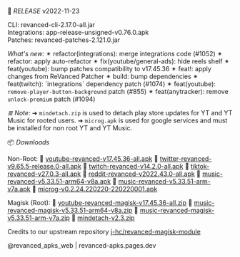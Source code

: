 📑 *RELEASE* v2022-11-23

CLI: revanced-cli-2.17.0-all.jar  
Integrations: app-release-unsigned-v0.76.0.apk  
Patches: revanced-patches-2.121.0.jar

*What's new:*
✴ refactor(integrations): merge integrations code (#1052)
✴ refactor: apply auto-refactor
✴ fix(youtube/general-ads): hide reels shelf
✴ feat(youtube): bump patches compatibility to v17.45.36
✴ feat!: apply changes from ReVanced Patcher
✴ build: bump dependencies
✴ feat(twitch): ˋintegrationsˋ  dependency patch (#1074)
✴ feat(youtube): `remove-player-button-background` patch (#855)
✴ feat(anytracker): remove `unlock-premium` patch (#1094)

*≣ Note:*
 ➜ `mindetach.zip` is used to detach play store updates for YT and YT Music for rooted users.
 ➜ `microg.apk` is used for google services and must be installed for non root YT and YT Music.

📦 *Downloads* 

Non-Root:
🔗 [youtube-revanced-v17.45.36-all.apk](https://github.com/revanced-apks/build-apps/releases/download/76/youtube-revanced-v17.45.36-all.apk)
🔗 [twitter-revanced-v9.65.5-release.0-all.apk](https://github.com/revanced-apks/build-apps/releases/download/76/twitter-revanced-v9.65.5-release.0-all.apk)
🔗 [twitch-revanced-v14.2.0-all.apk](https://github.com/revanced-apks/build-apps/releases/download/76/twitch-revanced-v14.2.0-all.apk)
🔗 [tiktok-revanced-v27.0.3-all.apk](https://github.com/revanced-apks/build-apps/releases/download/76/tiktok-revanced-v27.0.3-all.apk)
🔗 [reddit-revanced-v2022.43.0-all.apk](https://github.com/revanced-apks/build-apps/releases/download/76/reddit-revanced-v2022.43.0-all.apk)
🔗 [music-revanced-v5.33.51-arm64-v8a.apk](https://github.com/revanced-apks/build-apps/releases/download/76/music-revanced-v5.33.51-arm64-v8a.apk)
🔗 [music-revanced-v5.33.51-arm-v7a.apk](https://github.com/revanced-apks/build-apps/releases/download/76/music-revanced-v5.33.51-arm-v7a.apk)
🔗 [microg-v0.2.24.220220-220220001.apk](https://github.com/TeamVanced/VancedMicroG/releases/download/v0.2.24.220220-220220001/microg.apk)

Magisk (Root):
🔗 [youtube-revanced-magisk-v17.45.36-all.zip](https://github.com/revanced-apks/build-apps/releases/download/76/youtube-revanced-magisk-v17.45.36-all.zip)
🔗 [music-revanced-magisk-v5.33.51-arm64-v8a.zip](https://github.com/revanced-apks/build-apps/releases/download/76/music-revanced-magisk-v5.33.51-arm64-v8a.zip)
🔗 [music-revanced-magisk-v5.33.51-arm-v7a.zip](https://github.com/revanced-apks/build-apps/releases/download/76/music-revanced-magisk-v5.33.51-arm-v7a.zip)
🔗 [mindetach-v2.3.zip](https://github.com/revanced-apks/build-apps/releases/download/76/mindetach-v2.3.zip)

Credits to our upstream repository [j-hc/revanced-magisk-module](https://github.com/j-hc/revanced-magisk-module)
    
@revanced_apks_web | revanced-apks.pages.dev